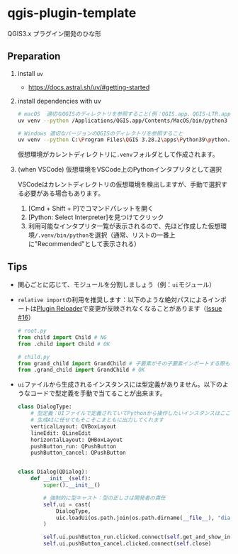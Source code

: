 # qgis-plugin-template

QGIS3.x プラグイン開発のひな形

## Preparation

1. install `uv`
   - <https://docs.astral.sh/uv/#getting-started>

2. install dependencies with uv

    ```sh
    # macOS  適切なQGISのディレクトリを参照すること(例：QGIS.app、QGIS-LTR.app)
    uv venv --python /Applications/QGIS.app/Contents/MacOS/bin/python3 --system-site-packages
    
    # Windows 適切なバージョンのQGISのディレクトリを参照すること
    uv venv --python C:\Program Files\QGIS 3.28.2\apps\Python39\python.exe --system-site-packages
    ```

    仮想環境がカレントディレクトリに`.venv`フォルダとして作成されます。

3. (when VSCode) 仮想環境をVSCode上のPythonインタプリタとして選択

    VSCodeはカレントディレクトリの仮想環境を検出しますが、手動で選択する必要がある場合もあります。  

    1. [Cmd + Shift + P]でコマンドパレットを開く
    2. [Python: Select Interpreter]を見つけてクリック
    3. 利用可能なインタプリタ一覧が表示されるので、先ほど作成した仮想環境`/.venv/bin/python`を選択（通常、リストの一番上に"Recommended"として表示される）

## Tips

- 関心ごとに応じて、モジュールを分割しましょう（例：`ui`モジュール）
- `relative import`の利用を推奨します：以下のような絶対パスによるインポートは[Plugin Reloader](https://plugins.qgis.org/plugins/plugin_reloader/)で変更が反映されなくなることがあります（[Issue #16](https://github.com/MIERUNE/qgis-plugin-template/issues/16)）

    ```python
    # root.py
    from child import Child # NG
    from .child import Child # OK

    # child.py
    from grand_child import GrandChild # 子要素がその子要素インポートする際も同様
    from .grand_child import GrandChild # OK
    ```

- `ui`ファイルから生成されるインスタンスには型定義がありません。以下のようなコードで型定義を手動で当てることが出来ます。

    ```python
    class DialogType:
        # 型定義：UIファイルで定義されていてPythonから操作したいインスタンスはここに定義する
        # 生成AIに任せてもそこそこまともに出力してくれます
        verticalLayout: QVBoxLayout
        lineEdit: QLineEdit
        horizontalLayout: QHBoxLayout
        pushButton_run: QPushButton
        pushButton_cancel: QPushButton


    class Dialog(QDialog):
        def __init__(self):
            super().__init__()

            # 強制的に型キャスト：型の正しさは開発者の責任
            self.ui = cast(
                DialogType,
                uic.loadUi(os.path.join(os.path.dirname(__file__), "dialog.ui"), self),
            )

            self.ui.pushButton_run.clicked.connect(self.get_and_show_input_text)
            self.ui.pushButton_cancel.clicked.connect(self.close)
    ```
